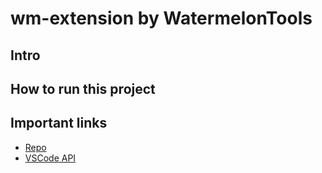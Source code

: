 # wm-extension by WatermelonTools

## Intro

## How to run this project

## Important links

- [Repo](https://github.com/watermelontools/wm-extension/)
- [VSCode API](https://code.visualstudio.com/api/references/vscode-api)
